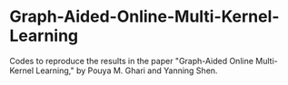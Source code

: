 # Graph-Aided-Online-Multi-Kernel-Learning
Codes to reproduce the results in the paper "Graph-Aided Online Multi-Kernel Learning," by Pouya M. Ghari and Yanning Shen.
